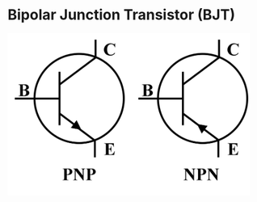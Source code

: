 # Bipolar Junction Transistor (BJT)

<img src="imgs/bipolar-junction-transistor.jpg" style="width: 50vw">

